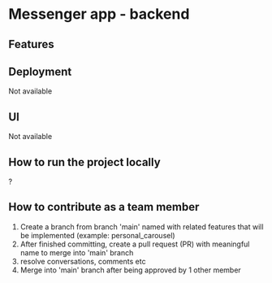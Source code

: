 # Messenger app - backend

## Features

## Deployment

Not available

## UI

Not available


## How to run the project locally

?

## How to contribute as a team member

1. Create a branch from branch 'main' named with related features that will be implemented (example: personal_carousel)
2. After finished committing, create a pull request (PR) with meaningful name to merge into 'main' branch
3. resolve conversations, comments etc
4. Merge into 'main' branch after being approved by 1 other member
